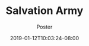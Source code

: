 ---
title: "Salvation Army"
date: 2019-01-12T10:03:24-08:00
draft: true
subtitle: "Poster"
image: "/img/salvation-army-1080x1080.png"
---